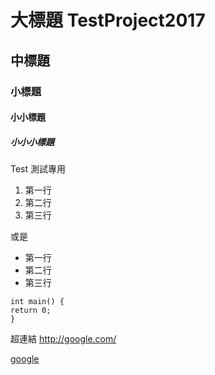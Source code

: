 # 大標題 TestProject2017

## 中標題

### 小標題

#### 小小標題

##### 小小小標題

Test 測試專用

1. 第一行
2. 第二行
3. 第三行

或是

* 第一行
* 第二行
* 第三行


```
int main() {
return 0;
}
```


超連結
<http://google.com/>

[google](http:google.com)
